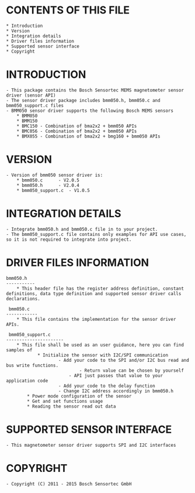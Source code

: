 
CONTENTS OF THIS FILE
=======================
	* Introduction
	* Version
	* Integration details
	* Driver files information
	* Supported sensor interface
	* Copyright


INTRODUCTION
===============
	- This package contains the Bosch Sensortec MEMS magnetometer sensor driver (sensor API)
	- The sensor driver package includes bmm050.h, bmm050.c and bmm050_support.c files
	- BMM050 sensor driver supports the following Bosch MEMS sensors
		* BMM050
		* BMM150
		* BMC150 - Combination of bma2x2 + bmm050 APIs
		* BMC056 - Combination of bma2x2 + bmm050 APIs
		* BMX055 - Combination of bma2x2 + bmg160 + bmm050 APIs

VERSION
=========
	- Version of bmm050 sensor driver is:
		* bmm050.c 		- V2.0.5
		* bmm050.h 		- V2.0.4
		* bmm050_support.c 	- V1.0.5

INTEGRATION DETAILS
=====================
	- Integrate bmm050.h and bmm050.c file in to your project.
	- The bmm050_support.c file contains only examples for API use cases, so it is not required to integrate into project.

DRIVER FILES INFORMATION
===========================
	bmm050.h
	-----------
		* This header file has the register address definition, constant definitions, data type definition and supported sensor driver calls declarations.

	 bmm050.c
	------------
		* This file contains the implementation for the sensor driver APIs.

	 bmm050_support.c
	----------------------
		* This file shall be used as an user guidance, here you can find samples of
    			* Initialize the sensor with I2C/SPI communication
        				- Add your code to the SPI and/or I2C bus read and bus write functions.
            					- Return value can be chosen by yourself
           					- API just passes that value to your application code
        				- Add your code to the delay function
        				- Change I2C address accordingly in bmm050.h
   			* Power mode configuration of the sensor
   			* Get and set functions usage
			* Reading the sensor read out data

SUPPORTED SENSOR INTERFACE
====================================
	- This magnetometer sensor driver supports SPI and I2C interfaces


COPYRIGHT
===========
	- Copyright (C) 2011 - 2015 Bosch Sensortec GmbH


